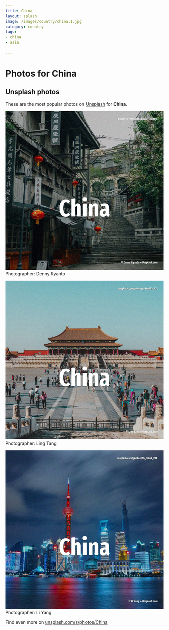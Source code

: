 ```yaml
---
title: China
layout: splash
image: /images/country/china.1.jpg
category: country
tags:
- china
- asia

---
```

# Photos for China
 
## Unsplash photos
These are the most popular photos on [Unsplash](https://unsplash.com) for **China**.
 
![China](/images/country/china.1.jpg)
Photographer:  Denny Ryanto
 
![China](/images/country/china.2.jpg)
Photographer:  Ling Tang
 
![China](/images/country/china.3.jpg)
Photographer:  Li Yang
 
Find even more on [unsplash.com/s/photos/China](https://unsplash.com/s/photos/China)
 
